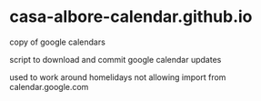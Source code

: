 # casa-albore-calendar.github.io

copy of google calendars 

script to download and commit google calendar updates

used to work around homelidays not allowing import from calendar.google.com

